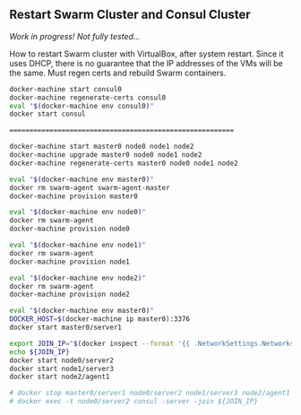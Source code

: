 ## Restart Swarm Cluster and Consul Cluster
_Work in progress! Not fully tested..._

How to restart Swarm cluster with VirtualBox, after system restart. Since it uses DHCP, there is no
 guarantee that the IP addresses of the VMs will be the same. Must regen certs
 and rebuild Swarm containers.

```bash
docker-machine start consul0
docker-machine regenerate-certs consul0
eval "$(docker-machine env consul0)"
docker start consul

========================================================

docker-machine start master0 node0 node1 node2
docker-machine upgrade master0 node0 node1 node2
docker-machine regenerate-certs master0 node0 node1 node2

eval "$(docker-machine env master0)"
docker rm swarm-agent swarm-agent-master
docker-machine provision master0

eval "$(docker-machine env node0)"
docker rm swarm-agent
docker-machine provision node0

eval "$(docker-machine env node1)"
docker rm swarm-agent
docker-machine provision node1

eval "$(docker-machine env node2)"
docker rm swarm-agent
docker-machine provision node2

eval "$(docker-machine env master0)"
DOCKER_HOST=$(docker-machine ip master0):3376
docker start master0/server1

export JOIN_IP="$(docker inspect --format '{{ .NetworkSettings.Networks.demo_overlay_net.IPAddress }}' server1)"
echo ${JOIN_IP}
docker start node0/server2
docker start node1/server3
docker start node2/agent1

# docker stop master0/server1 node0/server2 node1/server3 node2/agent1
# docker exec -t node0/server2 consul -server -join ${JOIN_IP}
```
